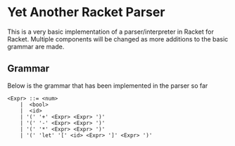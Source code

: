 # Yet Another Racket Parser

This is a very basic implementation of a parser/interpreter in Racket for Racket. Multiple components will be changed as more additions to the basic grammar are made. 

## Grammar

Below is the grammar that has been implemented in the parser so far

```
<Expr> ::= <num>
	|  <bool>
	|  <id>
	| '(' '+' <Expr> <Expr> ')'
	| '(' '-' <Expr> <Expr> ')'
	| '(' '*' <Expr> <Expr> ')'
	| '(' 'let' '[' <id> <Expr> ']' <Expr> ')' 
```
